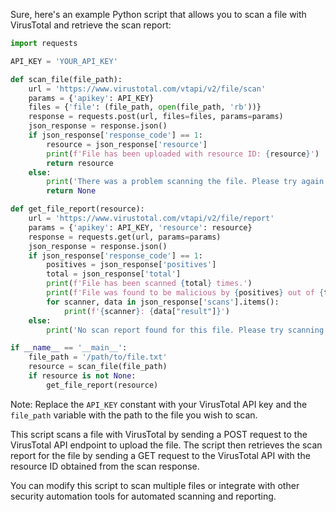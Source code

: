 Sure, here's an example Python script that allows you to scan a file with VirusTotal and retrieve the scan report:

```python
import requests

API_KEY = 'YOUR_API_KEY'

def scan_file(file_path):
    url = 'https://www.virustotal.com/vtapi/v2/file/scan'
    params = {'apikey': API_KEY}
    files = {'file': (file_path, open(file_path, 'rb'))}
    response = requests.post(url, files=files, params=params)
    json_response = response.json()
    if json_response['response_code'] == 1:
        resource = json_response['resource']
        print(f'File has been uploaded with resource ID: {resource}')
        return resource
    else:
        print('There was a problem scanning the file. Please try again later.')
        return None

def get_file_report(resource):
    url = 'https://www.virustotal.com/vtapi/v2/file/report'
    params = {'apikey': API_KEY, 'resource': resource}
    response = requests.get(url, params=params)
    json_response = response.json()
    if json_response['response_code'] == 1:
        positives = json_response['positives']
        total = json_response['total']
        print(f'File has been scanned {total} times.')
        print(f'File was found to be malicious by {positives} out of {total} scanners.')
        for scanner, data in json_response['scans'].items():
            print(f'{scanner}: {data["result"]}')
    else:
        print('No scan report found for this file. Please try scanning the file first.')

if __name__ == '__main__':
    file_path = '/path/to/file.txt'
    resource = scan_file(file_path)
    if resource is not None:
        get_file_report(resource)
```

Note: Replace the `API_KEY` constant with your VirusTotal API key and the `file_path` variable with the path to the file you wish to scan.

This script scans a file with VirusTotal by sending a POST request to the VirusTotal API endpoint to upload the file. The script then retrieves the scan report for the file by sending a GET request to the VirusTotal API with the resource ID obtained from the scan response.

You can modify this script to scan multiple files or integrate with other security automation tools for automated scanning and reporting.